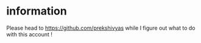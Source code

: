 # information

Please head to https://github.com/prekshivyas while I figure out what to do with this account ! 
